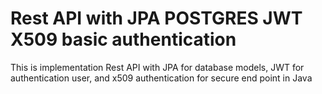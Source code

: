 # Rest API with JPA POSTGRES JWT X509 basic authentication
This is implementation Rest API with JPA for database models, JWT for authentication user, and x509 authentication for secure end point in Java
